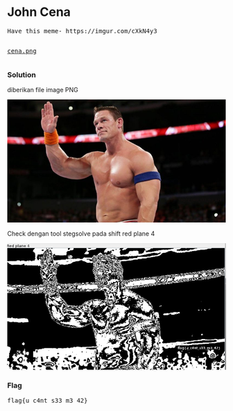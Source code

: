 <h1><b>John Cena</b></h1>
<pre>
Have this meme- https://imgur.com/cXkN4y3

<a href="http://static.beast.sdslabs.co/static/John%20Cena/cena.png">cena.png</a>
</pre>
<h3><b>Solution</b></h3>
<p>diberikan file image PNG</p>
<p align='center'>
  <img src="https://github.com/enomarozi/Writeup-CTF/blob/master/BackdoorCTF/Images/cena.png">
</p>
<p>Check dengan tool stegsolve pada shift red plane 4</p>
<p align='center'>
  <img src="https://github.com/enomarozi/Writeup-CTF/blob/master/BackdoorCTF/Images/John%20Cena.jpg">
</p>
<h3><b>Flag</b></h3>
<pre>
flag{u_c4nt_s33_m3_42}
</pre>
